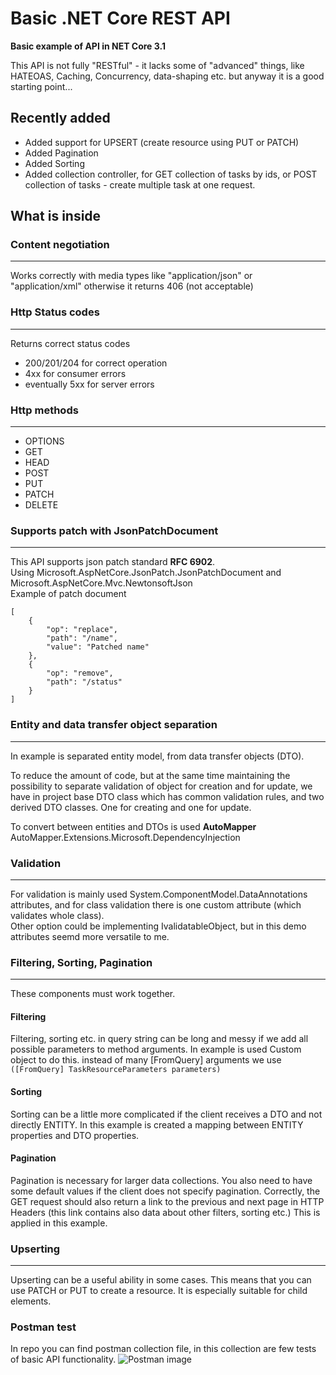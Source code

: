 # Basic .NET Core REST API
**Basic example of API in NET Core 3.1**   
   
This API is not fully "RESTful" - it lacks some of "advanced" things, like HATEOAS, Caching, Concurrency, data-shaping etc. but anyway it is a good starting point...

## Recently added
- Added support for UPSERT (create resource using PUT or PATCH)
- Added Pagination
- Added Sorting
- Added collection controller, for GET collection of tasks by ids, or POST collection of tasks - create multiple task at one request.

## What is inside

### Content negotiation
---
Works correctly with media types like "application/json" or "application/xml" otherwise it returns 406 (not acceptable)

### Http Status codes
---
Returns correct status codes
- 200/201/204 for correct operation
- 4xx for consumer errors
- eventually 5xx for server errors

### Http methods
---
- OPTIONS 
- GET
- HEAD
- POST
- PUT
- PATCH
- DELETE  

### Supports patch with JsonPatchDocument
---
This API supports json patch standard **RFC 6902**.  
Using Microsoft.AspNetCore.JsonPatch.JsonPatchDocument and Microsoft.AspNetCore.Mvc.NewtonsoftJson  
Example of patch document  

    [
        {
            "op": "replace",
            "path": "/name",
            "value": "Patched name"
        },
        {
            "op": "remove",
            "path": "/status"
        }
    ]

### Entity and data transfer object separation
---
In example is separated entity model, from data transfer objects (DTO).  

To reduce the amount of code, but at the same time maintaining the possibility to separate validation of object for creation and for update, we have in project base DTO class which has common validation rules, and two derived DTO classes. One for creating and one for update.

To convert between entities and DTOs is used **AutoMapper**  
AutoMapper.Extensions.Microsoft.DependencyInjection

### Validation
---
For validation is mainly used System.ComponentModel.DataAnnotations attributes, and for class validation there is one custom attribute (which validates whole class).  
Other option could be implementing IvalidatableObject, but in this demo attributes seemd more versatile to me.

### Filtering, Sorting, Pagination
---
These components must work together. 
#### Filtering
Filtering, sorting etc. in query string can be long and messy if we add all possible parameters to method arguments. In example is used Custom object to do this. 
instead of many [FromQuery] arguments we use  
`([FromQuery] TaskResourceParameters parameters)`

#### Sorting
Sorting can be a little more complicated if the client receives a DTO and not directly ENTITY. In this example is created a mapping between ENTITY properties and DTO properties. 

#### Pagination
Pagination is necessary for larger data collections. You also need to have some default values if the client does not specify pagination.
Correctly, the GET request should also return a link to the previous and next page in HTTP Headers (this link contains also data about other filters, sorting etc.) This is applied in this example. 

### Upserting
---
Upserting can be a useful ability in some cases. This means that you can use PATCH or PUT to create a resource. It is especially suitable for child elements.

### Postman test
In repo you can find postman collection file, in this collection are few tests of basic API functionality.
![Postman image][postman]

[postman]: https://github.com/Dave4626/BasicNETCoreRESTAPI/blob/main/postman.gif "Postman image"

